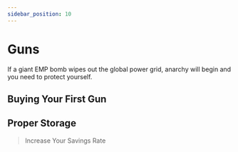 ```yaml
---
sidebar_position: 10
---
```


# Guns

If a giant EMP bomb wipes out the global power grid, anarchy will begin and you need to protect yourself.

## Buying Your First Gun

## Proper Storage

>Increase Your Savings Rate